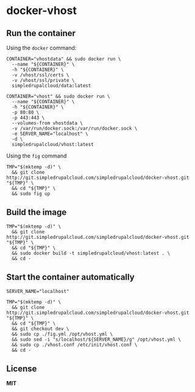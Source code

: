# docker-vhost

## Run the container

Using the `docker` command:

    CONTAINER="vhostdata" && sudo docker run \
      --name "${CONTAINER}" \
      -h "${CONTAINER}" \
      -v /vhost/ssl/certs \
      -v /vhost/ssl/private \
      simpledrupalcloud/data:latest
 
    CONTAINER="vhost" && sudo docker run \
      --name "${CONTAINER}" \
      -h "${CONTAINER}" \
      -p 80:80 \
      -p 443:443 \
      --volumes-from vhostdata \
      -v /var/run/docker.sock:/var/run/docker.sock \
      -e SERVER_NAME="localhost" \
      -d \
      simpledrupalcloud/vhost:latest

Using the `fig` command

    TMP="$(mktemp -d)" \
      && git clone http://git.simpledrupalcloud.com/simpledrupalcloud/docker-vhost.git "${TMP}" \
      && cd "${TMP}" \
      && sudo fig up

## Build the image

    TMP="$(mktemp -d)" \
      && git clone http://git.simpledrupalcloud.com/simpledrupalcloud/docker-vhost.git "${TMP}" \
      && cd "${TMP}" \
      && sudo docker build -t simpledrupalcloud/vhost:latest . \
      && cd -

## Start the container automatically

    SERVER_NAME="localhost"

    TMP="$(mktemp -d)" \
      && git clone http://git.simpledrupalcloud.com/simpledrupalcloud/docker-vhost.git "${TMP}" \
      && cd "${TMP}" \
      && git checkout dev \
      && sudo cp ./fig.yml /opt/vhost.yml \
      && sudo sed -i "s/localhost/${SERVER_NAME}/g" /opt/vhost.yml \
      && sudo cp ./vhost.conf /etc/init/vhost.conf \
      && cd -

## License

**MIT**
